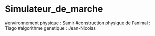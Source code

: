 # Simulateur_de_marche



#environnement physique : Samir
#construction physique de l'animal : Tiago 
#algorithme genetique : Jean-Nicolas
